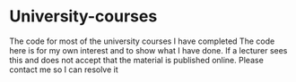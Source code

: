 # University-courses
The code for most of the university courses I have completed
The code here is for my own interest and to show what I have done.
If a lecturer sees this and does not accept that the material is published online. Please contact me so I can resolve it
